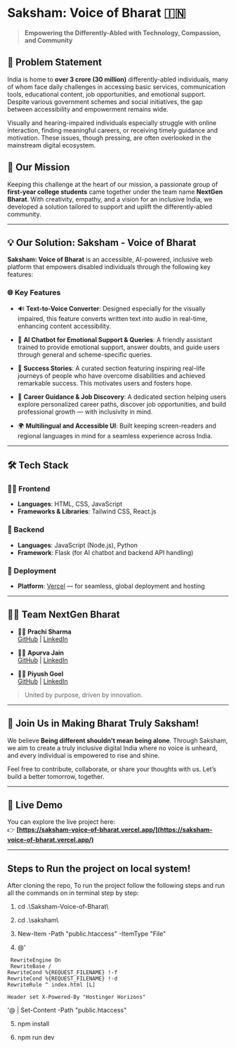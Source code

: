 # Saksham: Voice of Bharat 🇮🇳

> **Empowering the Differently-Abled with Technology, Compassion, and Community**

## 🚩 Problem Statement

India is home to **over 3 crore (30 million)** differently-abled individuals, many of whom face daily challenges in accessing basic services, communication tools, educational content, job opportunities, and emotional support. Despite various government schemes and social initiatives, the gap between accessibility and empowerment remains wide.

Visually and hearing-impaired individuals especially struggle with online interaction, finding meaningful careers, or receiving timely guidance and motivation. These issues, though pressing, are often overlooked in the mainstream digital ecosystem.

## 👥 Our Mission

Keeping this challenge at the heart of our mission, a passionate group of **first-year college students** came together under the team name **NextGen Bharat**. With creativity, empathy, and a vision for an inclusive India, we developed a solution tailored to support and uplift the differently-abled community.

---

## 💡 Our Solution: Saksham - Voice of Bharat

**Saksham: Voice of Bharat** is an accessible, AI-powered, inclusive web platform that empowers disabled individuals through the following key features:

### 🌐 Key Features

- 🔊 **Text-to-Voice Converter**: Designed especially for the visually impaired, this feature converts written text into audio in real-time, enhancing content accessibility.

- 🤖 **AI Chatbot for Emotional Support & Queries**: A friendly assistant trained to provide emotional support, answer doubts, and guide users through general and scheme-specific queries.

- 🌟 **Success Stories**: A curated section featuring inspiring real-life journeys of people who have overcome disabilities and achieved remarkable success. This motivates users and fosters hope.

- 🧭 **Career Guidance & Job Discovery**: A dedicated section helping users explore personalized career paths, discover job opportunities, and build professional growth — with inclusivity in mind.

- 🌍 **Multilingual and Accessible UI**: Built keeping screen-readers and regional languages in mind for a seamless experience across India.

---

## 🛠️ Tech Stack

### 👨‍💻 Frontend
- **Languages**: HTML, CSS, JavaScript
- **Frameworks & Libraries**: Tailwind CSS, React.js

### 🧠 Backend
- **Languages**: JavaScript (Node.js), Python
- **Framework**: Flask (for AI chatbot and backend API handling)

### 🚀 Deployment
- **Platform**: [Vercel](https://vercel.com/) — for seamless, global deployment and hosting

---

## 👨‍💻 Team NextGen Bharat

- 👩‍💻 **Prachi Sharma**  
  [GitHub](https://github.com/prachi9506) | [LinkedIn](https://www.linkedin.com/in/prachisharma95/)

- 👩‍💻 **Apurva Jain**  
  [GitHub](https://github.com/APURVA122) | [LinkedIn](https://www.linkedin.com/in/apurva-jain-9462a7330/)

- 👨‍💻 **Piyush Goel**  
  [GitHub](https://github.com/the-piyushgoel) | [LinkedIn](https://www.linkedin.com/in/the-piyushgoel/)





> United by purpose, driven by innovation.

---

## 📢 Join Us in Making Bharat Truly Saksham!

We believe **Being different shouldn't mean being alone**. Through Saksham, we aim to create a truly inclusive digital India where no voice is unheard, and every individual is empowered to rise and shine.

Feel free to contribute, collaborate, or share your thoughts with us. Let’s build a better tomorrow, together.

---

## 🔗 Live Demo

You can explore the live project here:  
👉 **[https://saksham-voice-of-bharat.vercel.app/](https://saksham-voice-of-bharat.vercel.app/)**

---


## Steps to Run the project on local system!
After cloning the repo, To run the project follow the following steps and run all the commands on in terminal step by step:

1)	cd .\Saksham-Voice-of-Bharat\

2)	cd .\saksham\

3)	New-Item -Path "public\.htaccess" -ItemType "File"

4)	@'

<IfModule mod_rewrite.c>
 
 	 RewriteEngine On
 	 RewriteBase /
  	RewriteCond %{REQUEST_FILENAME} !-f
  	RewriteCond %{REQUEST_FILENAME} !-d
  	RewriteRule ^ index.html [L]
</IfModule>

<IfModule mod_headers.c>
 
  	Header set X-Powered-By "Hostinger Horizons"
</IfModule>

'@ |
Set-Content -Path "public\.htaccess"

5)	npm install

6)	npm run dev

